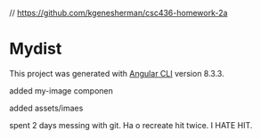 // https://github.com/kgenesherman/csc436-homework-2a
# Mydist

This project was generated with [Angular CLI](https://github.com/angular/angular-cli) version 8.3.3.

added my-image componen

added assets/imaes

spent 2 days messing with git.  Ha o recreate hit twice.   I HATE HIT.


